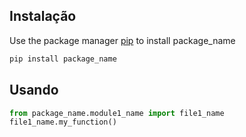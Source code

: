 ## Instalação

Use the package manager [pip](https://pip.pypa.io/en/stable/) to install package_name

```bash
pip install package_name
```

## Usando

```python
from package_name.module1_name import file1_name
file1_name.my_function()
```

